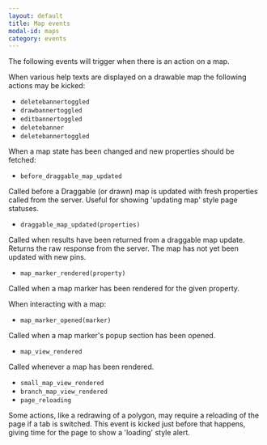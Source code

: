 ```yaml
---
layout: default
title: Map events
modal-id: maps
category: events
---
```

The following events will trigger when there is an action on a map.

When various help texts are displayed on a drawable map the following actions may be kicked:

- ``deletebannertoggled``
- ``drawbannertoggled``
- ``editbannertoggled``
- ``deletebanner``
- ``deletebannertoggled``

When a map state has been changed and new properties should be fetched:

- ``before_draggable_map_updated``

Called before a Draggable (or drawn) map is updated with fresh properties called from the server. Useful for showing 'updating map' style page statuses.

- ``draggable_map_updated(properties)`` 

Called when results have been returned from a draggable map update. Returns the raw response from the server. The map has not yet been updated with new pins.

- ``map_marker_rendered(property)``

Called when a map marker has been rendered for the given property.

When interacting with a map:

- ``map_marker_opened(marker)``

Called when a map marker's popup section has been opened.

- ``map_view_rendered``

Called whenever a map has been rendered.

- ``small_map_view_rendered``
- ``branch_map_view_rendered``
- ``page_reloading`` 

Some actions, like a redrawing of a polygon, may require a reloading of the page if a tab is switched. This event is kicked just before that happens, giving time for the page to show a 'loading' style alert.